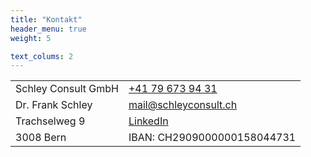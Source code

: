 ```yaml
---
title: "Kontakt"
header_menu: true
weight: 5

text_colums: 2
---
```


|                     |                                                                |
| --------------------- | ---------------------------------------------------------------- |
| Schley Consult GmbH | [+41 79 673 94 31](tel:+41796739431)                           |
| Dr. Frank Schley    | [mail@schleyconsult.ch](mailto:mail@schleyconsult.ch)          |
| Trachselweg 9       | [LinkedIn](https://www.linkedin.com/in/frank-schley-654654aa/) |
| 3008 Bern           | IBAN: CH2909000000158044731                                                               |
